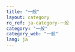 ```yaml
---
title: "一般"
layout: category
ro_ref: ja-category-一般
category: "一般"
category_web: "一般"
lang: ja
---
```

